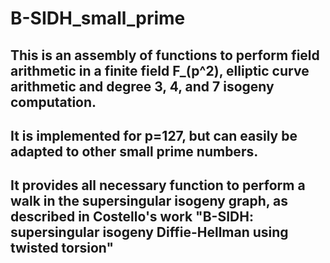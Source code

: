 # B-SIDH_small_prime
## This is an assembly of functions to perform field arithmetic in a finite field F_(p^2), elliptic curve arithmetic and degree 3, 4, and 7 isogeny computation.
## It is implemented for p=127, but can easily be adapted to other small prime numbers.
## It provides all necessary function to perform a walk in the supersingular isogeny graph, as described in Costello's work "B-SIDH: supersingular isogeny Diffie-Hellman using twisted torsion"

